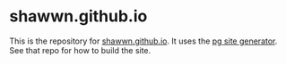 # shawwn.github.io

This is the repository for [shawwn.github.io](https://shawwn.github.io). It uses the [pg site generator](https://github.com/shawwn/pg). See that repo for how to build the site.
